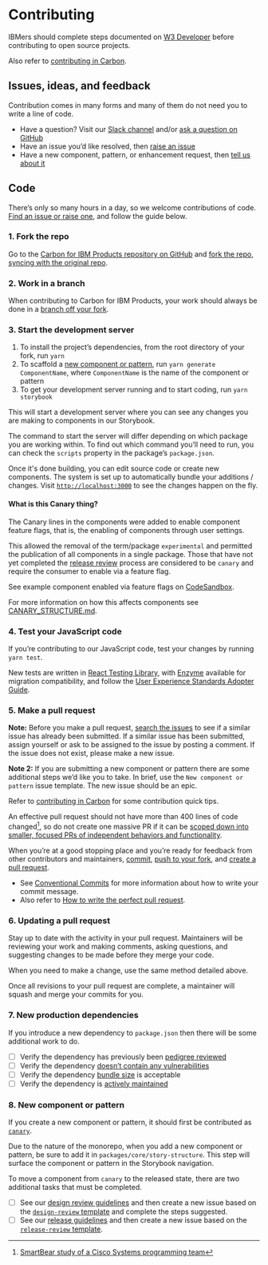 # Contributing

IBMers should complete steps documented on
[W3 Developer](https://w3.ibm.com/developer/docs/open-source/contributing/)
before contributing to open source projects.

Also refer to
[contributing in Carbon](https://github.com/carbon-design-system/carbon/blob/master/.github/CONTRIBUTING.md).

## Issues, ideas, and feedback

Contribution comes in many forms and many of them do not need you to write a
line of code.

- Have a question? Visit our
  [Slack channel](https://ibm-casdesign.slack.com/archives/C013ZTX0N6B) and/or
  [ask a question on GitHub](https://github.com/carbon-design-system/ibm-products/issues/new?assignees=&labels=type%3A+question+%E2%9D%93&template=question.md&title=)
- Have an issue you’d like resolved, then
  [raise an issue](https://github.com/carbon-design-system/ibm-products/issues/new?assignees=&labels=type%3A+bug&template=bug-report.md&title=)
- Have a new component, pattern, or enhancement request, then
  [tell us about it](https://github.com/carbon-design-system/ibm-products/issues/new?assignees=&labels=&template=component-or-pattern.md)

## Code

There’s only so many hours in a day, so we welcome contributions of code.
[Find an issue or raise one](https://github.com/carbon-design-system/ibm-products/issues),
and follow the guide below.

### 1. Fork the repo

Go to the
[Carbon for IBM Products repository on GitHub](https://github.com/carbon-design-system/ibm-products)
and [fork the repo](https://help.github.com/articles/fork-a-repo/),
[syncing with the original repo](https://docs.github.com/en/github/getting-started-with-github/fork-a-repo#keep-your-fork-synced).

### 2. Work in a branch

When contributing to Carbon for IBM Products, your work should always be done in
a
[branch off your fork](https://docs.github.com/en/github/collaborating-with-issues-and-pull-requests/creating-and-deleting-branches-within-your-repository).

### 3. Start the development server

1. To install the project’s dependencies, from the root directory of your fork,
   run `yarn`
2. To scaffold a [new component or pattern](#8-new-component-or-pattern), run
   `yarn generate ComponentName`, where `ComponentName` is the name of the
   component or pattern
3. To get your development server running and to start coding, run
   `yarn storybook`

This will start a development server where you can see any changes you are
making to components in our Storybook.

The command to start the server will differ depending on which package you are
working within. To find out which command you’ll need to run, you can check the
`scripts` property in the package’s `package.json`.

Once it's done building, you can edit source code or create new components. The
system is set up to automatically bundle your additions / changes. Visit
[`http://localhost:3000`](http://localhost:3000) to see the changes happen on
the fly.

#### What is this Canary thing?

The Canary lines in the components were added to enable component feature flags,
that is, the enabling of components through user settings.

This allowed the removal of the term/package `experimental` and permitted the
publication of all components in a single package. Those that have not yet
completed the [release review](/docs/reviews/RELEASE_REVIEW_GUIDELINES.md)
process are considered to be `canary` and require the consumer to enable via a
feature flag.

See example component enabled via feature flags on
[CodeSandbox](https://codesandbox.io/s/example-component-canary-olif5).

For more information on how this affects components see
[CANARY_STRUCTURE.md](https://github.com/carbon-design-system/ibm-products/blob/master/docs/guides/CANARY_STRUCTURE.md).

### 4. Test your JavaScript code

If you’re contributing to our JavaScript code, test your changes by running
`yarn test`.

New tests are written in
[React Testing Library](https://testing-library.com/docs/react-testing-library/intro),
with [Enzyme](https://enzymejs.github.io/enzyme) available for migration
compatibility, and follow the
[User Experience Standards Adopter Guide](https://github.ibm.com/IBMPrivateCloud/BedrockServices/blob/master/AdopterGuides/CommonUXStandardsAdoptionGuide.md#testing).

### 5. Make a pull request

**Note:** Before you make a pull request,
[search the issues](https://github.com/carbon-design-system/ibm-products/issues)
to see if a similar issue has already been submitted. If a similar issue has
been submitted, assign yourself or ask to be assigned to the issue by posting a
comment. If the issue does not exist, please make a new issue.

**Note 2:** If you are submitting a new component or pattern there are some
additional steps we’d like you to take. In brief, use the
`New component or pattern` issue template. The new issue should be an epic.

Refer to
[contributing in Carbon](https://github.com/carbon-design-system/carbon/blob/master/.github/CONTRIBUTING.md#what-is-the-contribution-process)
for some contribution quick tips.

An effective pull request should not have more than 400 lines of code
changed[^1], so do not create one massive PR if it can be
[scoped down into smaller, focused PRs of independent behaviors and functionality](https://www.netlify.com/blog/2020/03/31/how-to-scope-down-prs/).

[^1]:
    [SmartBear study of a Cisco Systems programming team](https://smartbear.com/learn/code-review/best-practices-for-peer-code-review)

When you’re at a good stopping place and you’re ready for feedback from other
contributors and maintainers,
[commit](https://docs.github.com/en/github/managing-files-in-a-repository/adding-a-file-to-a-repository-using-the-command-line),
[push to your fork](https://docs.github.com/en/github/using-git/pushing-commits-to-a-remote-repository),
and
[create a pull request](https://docs.github.com/en/github/collaborating-with-issues-and-pull-requests/creating-a-pull-request-from-a-fork).

- See [Conventional Commits](https://www.conventionalcommits.org) for more
  information about how to write your commit message.
- Also refer to
  [How to write the perfect pull request](https://github.blog/2015-01-21-how-to-write-the-perfect-pull-request).

### 6. Updating a pull request

Stay up to date with the activity in your pull request. Maintainers will be
reviewing your work and making comments, asking questions, and suggesting
changes to be made before they merge your code.

When you need to make a change, use the same method detailed above.

Once all revisions to your pull request are complete, a maintainer will squash
and merge your commits for you.

### 7. New production dependencies

If you introduce a new dependency to `package.json` then there will be some
additional work to do.

- [ ] Verify the dependency has previously been
      [pedigree reviewed](https://pedigree-service.wdc1a.cirrus.ibm.com)
- [ ] Verify the dependency
      [doesn’t contain any vulnerabilities](https://snyk.io/vuln)
- [ ] Verify the dependency [bundle size](https://bundlephobia.com) is
      acceptable
- [ ] Verify the dependency is [actively maintained](https://www.npmtrends.com)

### 8. New component or pattern

If you create a new component or pattern, it should first be contributed as
[`canary`](https://github.com/carbon-design-system/ibm-products/blob/master/docs/guides/CANARY_STRUCTURE.md).

Due to the nature of the monorepo, when you add a new component or pattern, be
sure to add it in `packages/core/story-structure`. This step will surface the
component or pattern in the Storybook navigation.

To move a component from `canary` to the released state, there are two
additional tasks that must be completed.

- [ ] See our
      [design review guidelines](https://github.com/carbon-design-system/ibm-products/blob/main/docs/reviews/DESIGN_REVIEW_GUIDELINES.md)
      and then create a new issue based on the
      [`design-review` template](https://github.com/carbon-design-system/ibm-products/issues/new?assignees=&labels=&design-review.md)
      and complete the steps suggested.
- [ ] See our
      [release guidelines](https://github.com/carbon-design-system/ibm-products/blob/main/docs/reviews/RELEASE_REVIEW_GUIDELINES.md)
      and then create a new issue based on the
      [`release-review` template](https://github.com/carbon-design-system/ibm-products/issues/new?assignees=&labels=&release-review.md).
